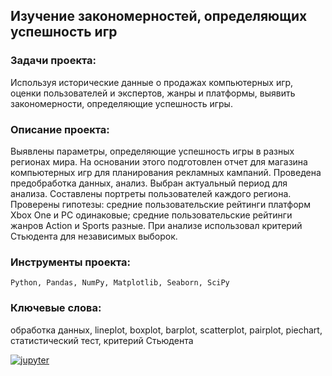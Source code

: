 ## Изучение закономерностей, определяющих успешность игр

### Задачи проекта:
Используя исторические данные о продажах компьютерных игр, оценки пользователей и экспертов, жанры и платформы, выявить закономерности, определяющие успешность игры.

### Описание проекта:
Выявлены параметры, определяющие успешность игры в разных регионах мира. На основании этого подготовлен отчет для магазина компьютерных игр для планирования рекламных кампаний.
Проведена предобработка данных, анализ. Выбран актуальный период для анализа. Составлены портреты пользователей каждого региона.
Проверены гипотезы: средние пользовательские рейтинги платформ Xbox One и PC одинаковые; средние пользовательские рейтинги жанров Action и Sports разные.
При анализе использовал критерий Стьюдента для независимых выборок.

### Инструменты проекта:
<code>Python, Pandas, NumPy, Matplotlib, Seaborn, SciPy</code>

### Ключевые слова:
обработка данных, lineplot, boxplot, barplot, scatterplot, pairplot, piechart, статистический тест, критерий Стьюдента

[![jupyter](https://custom-icon-badges.herokuapp.com/badge/Notebook-24292f.svg?logo=jupyter&style=for-the-badge)](/video-games-market-analysis.ipynb)
